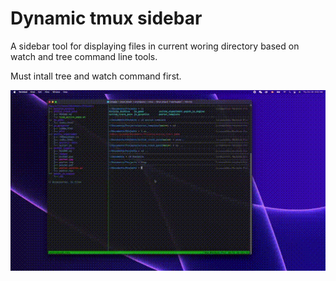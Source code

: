 # Dynamic tmux sidebar

A sidebar tool for displaying files in current woring directory based on watch and tree command line tools. 

Must intall tree and watch command first.

![demo](demo.gif)

